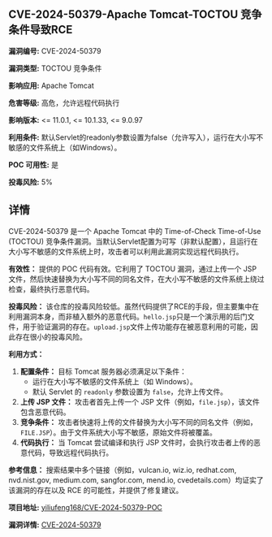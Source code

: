 ## CVE-2024-50379-Apache Tomcat-TOCTOU 竞争条件导致RCE

**漏洞编号:** CVE-2024-50379

**漏洞类型:** TOCTOU 竞争条件

**影响应用:** Apache Tomcat

**危害等级:** 高危，允许远程代码执行

**影响版本:** <= 11.0.1, <= 10.1.33, <= 9.0.97

**利用条件:** 默认Servlet的readonly参数设置为false（允许写入），运行在大小写不敏感的文件系统上（如Windows）。

**POC 可用性:** 是

**投毒风险:** 5%

## 详情

CVE-2024-50379 是一个 Apache Tomcat 中的 Time-of-Check Time-of-Use (TOCTOU) 竞争条件漏洞。当默认Servlet配置为可写（非默认配置），且运行在大小写不敏感的文件系统上时，攻击者可以利用此漏洞实现远程代码执行。

**有效性：**
提供的 POC 代码有效。它利用了 TOCTOU 漏洞，通过上传一个 JSP 文件，然后快速替换为大小写不同的同名文件，在大小写不敏感的文件系统上绕过检查，最终执行恶意代码。

**投毒风险：**
该仓库的投毒风险较低。虽然代码提供了RCE的手段，但主要集中在利用漏洞本身，而非植入额外的恶意代码。`hello.jsp`只是一个演示用的后门文件，用于验证漏洞的存在。`upload.jsp`文件上传功能存在被恶意利用的可能，因此存在很小的投毒风险。

**利用方式：**
1.  **配置条件：** 目标 Tomcat 服务器必须满足以下条件：
    *   运行在大小写不敏感的文件系统上（如 Windows）。
    *   默认 Servlet 的 `readonly` 参数设置为 `false`，允许上传文件。
2.  **上传 JSP 文件：** 攻击者首先上传一个 JSP 文件（例如，`file.jsp`），该文件包含恶意代码。
3.  **竞争条件：** 攻击者快速将上传的文件替换为大小写不同的同名文件（例如，`FILE.JSP`）。由于文件系统大小写不敏感，原始文件将被覆盖。
4.  **代码执行：** 当 Tomcat 尝试编译和执行 JSP 文件时，会执行攻击者上传的恶意代码，导致远程代码执行。

**参考信息：**
搜索结果中多个链接（例如，vulcan.io, wiz.io, redhat.com, nvd.nist.gov, medium.com, sangfor.com, mend.io, cvedetails.com）均证实了该漏洞的存在以及 RCE 的可能性，并提供了修复建议。

**项目地址:** [yiliufeng168/CVE-2024-50379-POC](https://github.com/yiliufeng168/CVE-2024-50379-POC)

**漏洞详情:** [CVE-2024-50379](https://nvd.nist.gov/vuln/detail/CVE-2024-50379)
